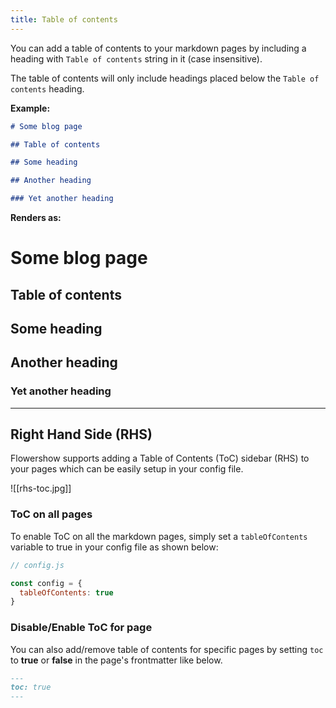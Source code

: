 ```yaml
---
title: Table of contents
---
```


You can add a table of contents to your markdown pages by including a heading with `Table of contents` string in it (case insensitive).

The table of contents will only include headings placed below the `Table of contents` heading.

**Example:**

```md
# Some blog page

## Table of contents

## Some heading

## Another heading

### Yet another heading
```

**Renders as:**

# Some blog page

## Table of contents

## Some heading

## Another heading

### Yet another heading

***

## Right Hand Side (RHS)

Flowershow supports adding a Table of Contents (ToC) sidebar (RHS) to your pages which can be easily setup in your config file.

![[rhs-toc.jpg]]

### ToC on all pages
To enable ToC on all the markdown pages, simply set a `tableOfContents` variable to true in your config file as shown below:

```js
// config.js

const config = {
  tableOfContents: true
}
```

### Disable/Enable ToC for page

You can also add/remove table of contents for specific pages by setting  `toc` to **true** or **false** in the page's frontmatter like below.

```md
---
toc: true
---
```
